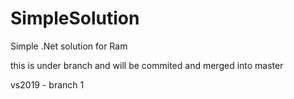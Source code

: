 # SimpleSolution
Simple .Net solution for Ram

this is under branch and will be commited and merged into master


vs2019 - branch 1